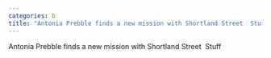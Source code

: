 ```yaml
---
categories: b
title: "Antonia Prebble finds a new mission with Shortland Street  Stuff"
---
```

Antonia Prebble finds a new mission with Shortland Street&nbsp;&nbsp;Stuff